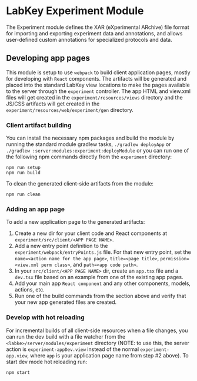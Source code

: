 # LabKey Experiment Module

The Experiment module defines the XAR (eXperimental 
ARchive) file format for importing and exporting experiment data and 
annotations, and allows user-defined custom annotations for specialized 
protocols and data.

## Developing app pages

This module is setup to use `webpack` to build client application pages, mostly for developing with `React` 
components. The artifacts will be generated and placed into the standard LabKey view locations to make 
the pages available to the server through the `experiment` controller. The app HTML and view.xml files 
will get created in the `experiment/resources/views` directory and the JS/CSS artifacts will get 
created in the `experiment/resources/web/experiment/gen` directory.

### Client artifact building

You can install the necessary npm packages and build the module by running the standard module
gradlew tasks, `./gradlew deployApp` or `./gradlew :server:modules:experiment:deployModule`
or you can run one of the following npm commands directly from the `experiment` directory:
```
npm run setup
npm run build
```

To clean the generated client-side artifacts from the module:
```
npm run clean
```

### Adding an app page

To add a new application page to the generated artifacts:
1. Create a new dir for your client code and React components at `experiment/src/client/<APP PAGE NAME>`.
1. Add a new entry point definition to the `experiment/webpack/entryPoints.js` file. For that new entry 
point, set the `name=<action name for the app page>`, `title=<page title>`, `permission=<view.xml perm class>`,
and `path=<app code path>`.
1. In your `src/client/<APP PAGE NAME>` dir, create an `app.tsx` file and a `dev.tsx` file based on
an example from one of the existing app pages.
1. Add your main app `React component` and any other components, models, actions, etc.
1. Run one of the build commands from the section above and verify that your new app generated files
are created.


### Develop with hot reloading

For incremental builds of all client-side resources when a file changes, you can run the dev 
build with a file watcher from the `<labke>/server/modules/experiment` directory (NOTE: to use this, 
the server action is `experiment-appDev.view` instead of the normal `experiment-app.view`, where 
`app` is your application page name from step #2 above). To start dev mode hot reloading run:
```
npm start
```  
